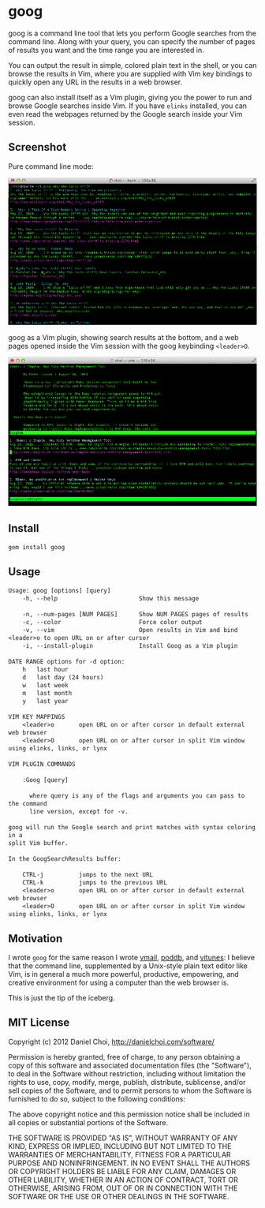 # goog

goog is a command line tool that lets you perform Google searches from the
command line. Along with your query, you can specify the number of pages of
results you want and the time range you are interested in. 

You can output the result in simple, colored plain text in the shell, or you
can browse the results in Vim, where you are supplied with Vim key bindings to
quickly open any URL in the results in a web browser. 

goog can also install itself as a Vim plugin, giving you the power to run and
browse Google searches inside Vim. If you have `elinks` installed, you can even
read the webpages returned by the Google search inside your Vim session.


## Screenshot

Pure command line mode:

![screenshot](https://github.com/danchoi/goog/raw/master/screenshot.png)

goog as a Vim plugin, showing search results at the bottom, and a web pages opened inside 
the Vim session with the goog keybinding `<leader>O`.

![screenshot](https://github.com/danchoi/goog/raw/master/screenshot-vim.png)


## Install

    gem install goog


## Usage

```
Usage: goog [options] [query]
    -h, --help                       Show this message
    
    -n, --num-pages [NUM PAGES]      Show NUM PAGES pages of results
    -c, --color                      Force color output
    -v, --vim                        Open results in Vim and bind <leader>o to open URL on or after cursor
    -i, --install-plugin             Install Goog as a Vim plugin

DATE RANGE options for -d option:
    h   last hour
    d   last day (24 hours)
    w   last week
    m   last month
    y   last year

VIM KEY MAPPINGS
    <leader>o       open URL on or after cursor in default external web browser
    <leader>O       open URL on or after cursor in split Vim window using elinks, links, or lynx

VIM PLUGIN COMMANDS

    :Goog [query]

      where query is any of the flags and arguments you can pass to the command
      line version, except for -v.

goog will run the Google search and print matches with syntax coloring in a
split Vim buffer.

In the GoogSearchResults buffer:

    CTRL-j          jumps to the next URL
    CTRL-k          jumps to the previous URL
    <leader>o       open URL on or after cursor in default external web browser
    <leader>O       open URL on or after cursor in split Vim window using elinks, links, or lynx

```

## Motivation

I wrote `goog` for the same reason I wrote
[vmail](https://github.com/danchoi/vmail),
[poddb](http://danielchoi.com/software/poddb_client.html), and
[vitunes](https://github.com/danchoi/vitunes): I believe that the command line,
supplemented by a Unix-style plain text editor like Vim, is in general a much
more powerful, productive, empowering, and creative environment for using a
computer than the web browser is.


This is just the tip of the iceberg.


## MIT License 

Copyright (c) 2012 Daniel Choi, http://danielchoi.com/software/

Permission is hereby granted, free of charge, to any person obtaining
a copy of this software and associated documentation files (the
"Software"), to deal in the Software without restriction, including
without limitation the rights to use, copy, modify, merge, publish,
distribute, sublicense, and/or sell copies of the Software, and to
permit persons to whom the Software is furnished to do so, subject to
the following conditions:

The above copyright notice and this permission notice shall be
included in all copies or substantial portions of the Software.

THE SOFTWARE IS PROVIDED "AS IS", WITHOUT WARRANTY OF ANY KIND,
EXPRESS OR IMPLIED, INCLUDING BUT NOT LIMITED TO THE WARRANTIES OF
MERCHANTABILITY, FITNESS FOR A PARTICULAR PURPOSE AND
NONINFRINGEMENT. IN NO EVENT SHALL THE AUTHORS OR COPYRIGHT HOLDERS BE
LIABLE FOR ANY CLAIM, DAMAGES OR OTHER LIABILITY, WHETHER IN AN ACTION
OF CONTRACT, TORT OR OTHERWISE, ARISING FROM, OUT OF OR IN CONNECTION
WITH THE SOFTWARE OR THE USE OR OTHER DEALINGS IN THE SOFTWARE.


